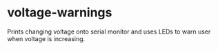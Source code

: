 # voltage-warnings
Prints changing voltage onto serial monitor and uses LEDs to warn user when voltage is increasing. 
